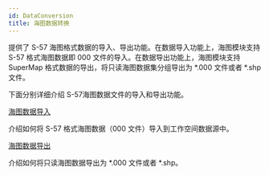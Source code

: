 ```yaml
---
id: DataConversion
title: 海图数据转换
---
```

提供了 S-57 海图格式数据的导入、导出功能。在数据导入功能上，海图模块支持 S-57 格式海图数据即 000 文件的导入。在数据导出功能上，海图模块支持
SuperMap 格式数据的导出，将只读海图数据集分组导出为 *.000 文件或者 *.shp 文件。

下面分别详细介绍 S-57海图数据文件的导入和导出功能。

[海图数据导入](ImportChartData.html)

介绍如何将 S-57 格式海图数据（000 文件）导入到工作空间数据源中。

[海图数据导出](ExportChartData.html)

介绍如何将只读海图数据导出为 *.000 文件或者 *.shp。
